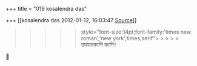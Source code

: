 +++
title = "019 kosalendra das"

+++
[[kosalendra das	2012-01-12, 16:03:47 [Source](https://groups.google.com/g/bvparishat/c/zG4bZubyrCA)]]



  



> 
> > 
> > 
> > > 
> > > >  > style="font-size:14pt;font-family:'times new roman','new york',times,serif"> > > > > 
> > > > उपपातकानि कानि?
> > > > 
> > > > 
> > > > 
> > 
> > 
> > 



